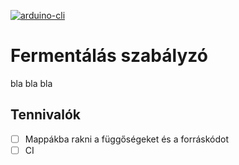 [![arduino-cli](https://img.shields.io/badge/arduino--cli-0.12.1-brightgreen)](https://github.com/arduino/arduino-cli)

# Fermentálás szabályzó

bla bla bla

## Tennivalók
- [ ] Mappákba rakni a függőségeket és a forráskódot
- [ ] CI
